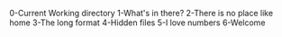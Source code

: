 0-Current Working directory
1-What's in there?
2-There is no place like home
3-The long format
4-Hidden files
5-I love numbers
6-Welcome
